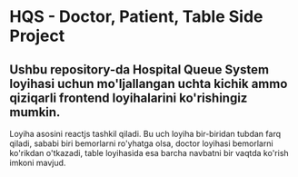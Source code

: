 # HQS - Doctor, Patient, Table Side Project
## Ushbu repository-da Hospital Queue System loyihasi uchun mo'ljallangan uchta kichik ammo qiziqarli frontend loyihalarini ko'rishingiz mumkin. 
Loyiha asosini reactjs tashkil qiladi. Bu uch loyiha bir-biridan tubdan farq qiladi, sababi biri bemorlarni ro'yhatga olsa, doctor loyihasi bemorlarni ko'rikdan o'tkazadi,
table loyihasida esa barcha navbatni bir vaqtda ko'rish imkoni mavjud.
